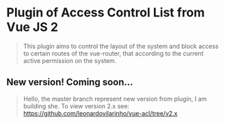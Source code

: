 # Plugin of Access Control List from Vue JS 2

>This plugin aims to control the layout of the system and block access to certain routes of the vue-router, that according to the current active permission on the system.

## New version! Coming soon...

> Hello, the master branch represent new version from plugin, I am building she. To view version 2.x see: https://github.com/leonardovilarinho/vue-acl/tree/v2.x